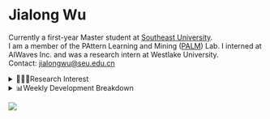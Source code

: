 #  Jialong Wu

Currently a first-year Master student at [Southeast University](https://www.seu.edu.cn/english/).<br>
I am a member of the PAttern Learning and Mining ([PALM](http://palm.seu.edu.cn/home.html)) Lab. I interned at AIWaves Inc. and was a research intern at Westlake University.<br>
Contact: jialongwu@seu.edu.cn
<details><summary>👨🏻‍💻Research Interest</summary>
My current research interests primarily encompass three aspects:

- Exploring the **synergies** between large-scale and small-scale models.
- Investigating the <strong>personalization and interactive</strong> abilities of LLMs.
- Utilizing  <strong>causal inference</strong>  to mitigate bias in conventional NLP tasks.

Recent works:
[Constituency Parsing using LLMs](https://arxiv.org/pdf/2310.19462.pdf), [Agents](https://arxiv.org/pdf/2309.07870.pdf)
</details>

<details><summary>📊Weekly Development Breakdown</summary>

<!--START_SECTION:waka-->

```txt
From: 10 November 2023 - To: 17 November 2023

Total Time: 7 hrs 18 mins

Python           3 hrs           ██████████▒░░░░░░░░░░░░░░   41.28 %
Markdown         1 hr 32 mins    █████▒░░░░░░░░░░░░░░░░░░░   21.13 %
Bash             1 hr 6 mins     ███▓░░░░░░░░░░░░░░░░░░░░░   15.26 %
TeX              56 mins         ███▒░░░░░░░░░░░░░░░░░░░░░   12.88 %
Text             28 mins         █▓░░░░░░░░░░░░░░░░░░░░░░░   06.50 %
```

<!--END_SECTION:waka-->

[![wakatime](https://wakatime.com/badge/user/c6720b29-9431-4a60-bc9d-e1fb2b6bd65f.svg)](https://wakatime.com/@c6720b29-9431-4a60-bc9d-e1fb2b6bd65f)
</details>

![](https://komarev.com/ghpvc/?username=callanwu)
